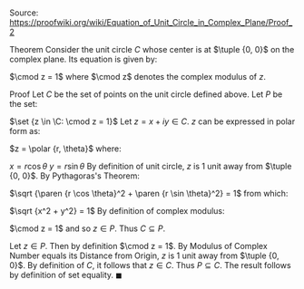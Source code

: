 # 

Source: https://proofwiki.org/wiki/Equation_of_Unit_Circle_in_Complex_Plane/Proof_2

Theorem
Consider the unit circle $C$ whose center is at $\tuple {0, 0}$ on the complex plane.
Its equation is given by:

$\cmod z = 1$
where $\cmod z$ denotes the complex modulus of $z$.


Proof
Let $C$ be the set of points on the unit circle defined above.
Let $P$ be the set:

$\set {z \in \C: \cmod z = 1}$
Let $z = x + i y \in C$.
$z$ can be expressed in polar form as:

$z = \polar {r, \theta}$
where:

$x = r \cos \theta$
$y = r \sin \theta$
By definition of unit circle, $z$ is $1$ unit away from $\tuple {0, 0}$.
By Pythagoras's Theorem:

$\sqrt {\paren {r \cos \theta}^2 + \paren {r \sin \theta}^2} = 1$
from which:

$\sqrt {x^2 + y^2} = 1$
By definition of complex modulus:

$\cmod z = 1$
and so $z \in P$.
Thus $C \subseteq P$.

Let $z \in P$.
Then by definition $\cmod z = 1$.
By Modulus of Complex Number equals its Distance from Origin, $z$ is $1$ unit away from $\tuple {0, 0}$.
By definition of $C$, it follows that $z \in C$.
Thus $P \subseteq C$.
The result follows by definition of set equality.
$\blacksquare$






